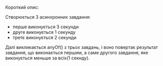 Короткий опис:

Створюється 3 асинхронних завдання:
 - перше виконується 3 секунди
 - друге виконується 1 секунду
 - третє виконується 2 секунди

Далі викликається anyOf() з трьох завдань, і воно повертає результат завдання, що виконається першим, а саме другого завдання, яке виконується меньше за всіх(1 секнду).
